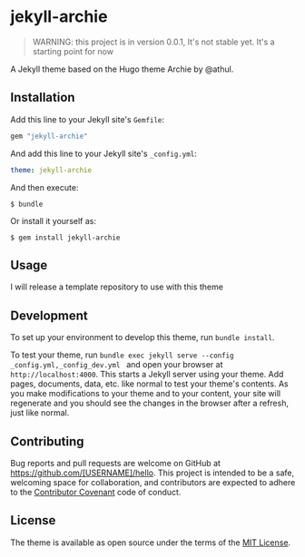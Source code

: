 # jekyll-archie


> WARNING: this project is in version 0.0.1, It's not stable yet. It's a starting point for now

A Jekyll theme based on the Hugo theme Archie by @athul.

## Installation

Add this line to your Jekyll site's `Gemfile`:

```ruby
gem "jekyll-archie"
```

And add this line to your Jekyll site's `_config.yml`:

```yaml
theme: jekyll-archie
```

And then execute:

    $ bundle

Or install it yourself as:

    $ gem install jekyll-archie

## Usage

I will release a template repository to use with this theme 




## Development

To set up your environment to develop this theme, run `bundle install`.

To test your theme, run `bundle exec jekyll serve --config _config.yml,_config_dev.yml ` and open your browser at `http://localhost:4000`. This starts a Jekyll server using your theme. Add pages, documents, data, etc. like normal to test your theme's contents. As you make modifications to your theme and to your content, your site will regenerate and you should see the changes in the browser after a refresh, just like normal.

## Contributing

Bug reports and pull requests are welcome on GitHub at https://github.com/[USERNAME]/hello. This project is intended to be a safe, welcoming space for collaboration, and contributors are expected to adhere to the [Contributor Covenant](http://contributor-covenant.org) code of conduct.

## License

The theme is available as open source under the terms of the [MIT License](https://opensource.org/licenses/MIT).

